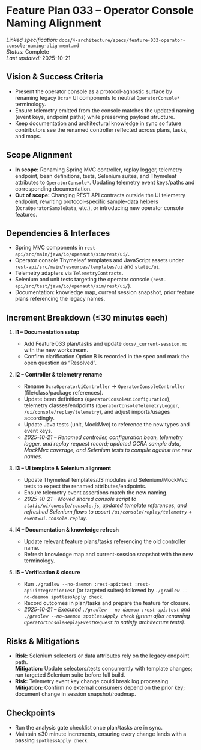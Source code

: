 # Feature Plan 033 – Operator Console Naming Alignment

_Linked specification:_ `docs/4-architecture/specs/feature-033-operator-console-naming-alignment.md`  
_Status:_ Complete  
_Last updated:_ 2025-10-21

## Vision & Success Criteria
- Present the operator console as a protocol-agnostic surface by renaming legacy `Ocra*` UI components to neutral `OperatorConsole*` terminology.
- Ensure telemetry emitted from the console matches the updated naming (event keys, endpoint paths) while preserving payload structure.
- Keep documentation and architectural knowledge in sync so future contributors see the renamed controller reflected across plans, tasks, and maps.

## Scope Alignment
- **In scope:** Renaming Spring MVC controller, replay logger, telemetry endpoint, bean definitions, tests, Selenium suites, and Thymeleaf attributes to `OperatorConsole*`. Updating telemetry event keys/paths and corresponding documentation.
- **Out of scope:** Changing REST API contracts outside the UI telemetry endpoint, rewriting protocol-specific sample-data helpers (`OcraOperatorSampleData`, etc.), or introducing new operator console features.

## Dependencies & Interfaces
- Spring MVC components in `rest-api/src/main/java/io/openauth/sim/rest/ui/`.
- Operator console Thymeleaf templates and JavaScript assets under `rest-api/src/main/resources/templates/ui` and `static/ui`.
- Telemetry adapters via `TelemetryContracts`.
- Selenium and unit tests targeting the operator console (`rest-api/src/test/java/io/openauth/sim/rest/ui/`).
- Documentation: knowledge map, current session snapshot, prior feature plans referencing the legacy names.

## Increment Breakdown (≤30 minutes each)
1. **I1 – Documentation setup**  
   - Add Feature 033 plan/tasks and update `docs/_current-session.md` with the new workstream.  
   - Confirm clarification Option B is recorded in the spec and mark the open question as “Resolved”.

2. **I2 – Controller & telemetry rename**  
   - Rename `OcraOperatorUiController` → `OperatorConsoleController` (file/class/package references).  
   - Update bean definitions (`OperatorConsoleUiConfiguration`), telemetry classes/endpoints (`OperatorConsoleTelemetryLogger`, `/ui/console/replay/telemetry`), and adjust imports/usages accordingly.  
   - Update Java tests (unit, MockMvc) to reference the new types and event keys.
   - _2025-10-21 – Renamed controller, configuration bean, telemetry logger, and replay request record; updated OCRA sample data, MockMvc coverage, and Selenium tests to compile against the new names._

3. **I3 – UI template & Selenium alignment**  
   - Update Thymeleaf templates/JS modules and Selenium/MockMvc tests to expect the renamed attributes/endpoints.  
   - Ensure telemetry event assertions match the new naming.
   - _2025-10-21 – Moved shared console script to `static/ui/console/console.js`, updated template references, and refreshed Selenium flows to assert `/ui/console/replay/telemetry` + `event=ui.console.replay`._

4. **I4 – Documentation & knowledge refresh**  
   - Update relevant feature plans/tasks referencing the old controller name.  
   - Refresh knowledge map and current-session snapshot with the new terminology.

5. **I5 – Verification & closure**  
   - Run `./gradlew --no-daemon :rest-api:test :rest-api:integrationTest` (or targeted suites) followed by `./gradlew --no-daemon spotlessApply check`.  
   - Record outcomes in plan/tasks and prepare the feature for closure.
   - _2025-10-21 – Executed `./gradlew --no-daemon :rest-api:test` and `./gradlew --no-daemon spotlessApply check` (green after renaming `OperatorConsoleReplayEventRequest` to satisfy architecture tests)._

## Risks & Mitigations
- **Risk:** Selenium selectors or data attributes rely on the legacy endpoint path.  
  **Mitigation:** Update selectors/tests concurrently with template changes; run targeted Selenium suite before full build.
- **Risk:** Telemetry event key change could break log processing.  
  **Mitigation:** Confirm no external consumers depend on the prior key; document change in session snapshot/roadmap.

## Checkpoints
- Run the analysis gate checklist once plan/tasks are in sync.
- Maintain ≤30 minute increments, ensuring every change lands with a passing `spotlessApply check`.
